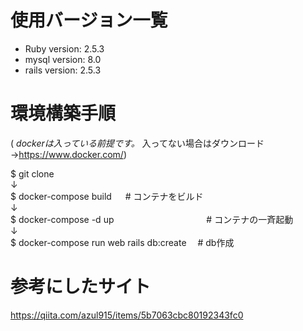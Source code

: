 

# 使用バージョン一覧

* Ruby version: 2.5.3
* mysql version: 8.0
* rails version: 2.5.3

# 環境構築手順

( *dockerは入っている前提です。* 入ってない場合はダウンロード →https://www.docker.com/)

$ git clone  
↓  
$ docker-compose build 　                  # コンテナをビルド  
↓  
$ docker-compose -d up   　　　　　　　　　　 # コンテナの一斉起動  
↓  
$ docker-compose run web rails db:create 　# db作成  

# 参考にしたサイト

https://qiita.com/azul915/items/5b7063cbc80192343fc0
